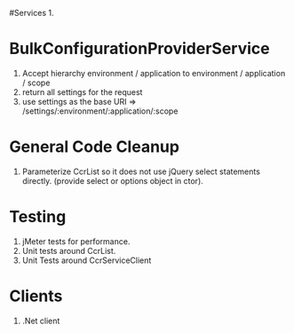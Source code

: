 #Services
1.

# BulkConfigurationProviderService
1. Accept hierarchy environment / application to environment / application / scope
1. return all settings for the request
1. use settings as the base URI => /settings/:environment/:application/:scope

# General Code Cleanup
1. Parameterize CcrList so it does not use jQuery select statements directly. (provide select or options object in ctor).

# Testing
1. jMeter tests for performance.
1. Unit tests around CcrList.
1. Unit Tests around CcrServiceClient

# Clients
1. .Net client